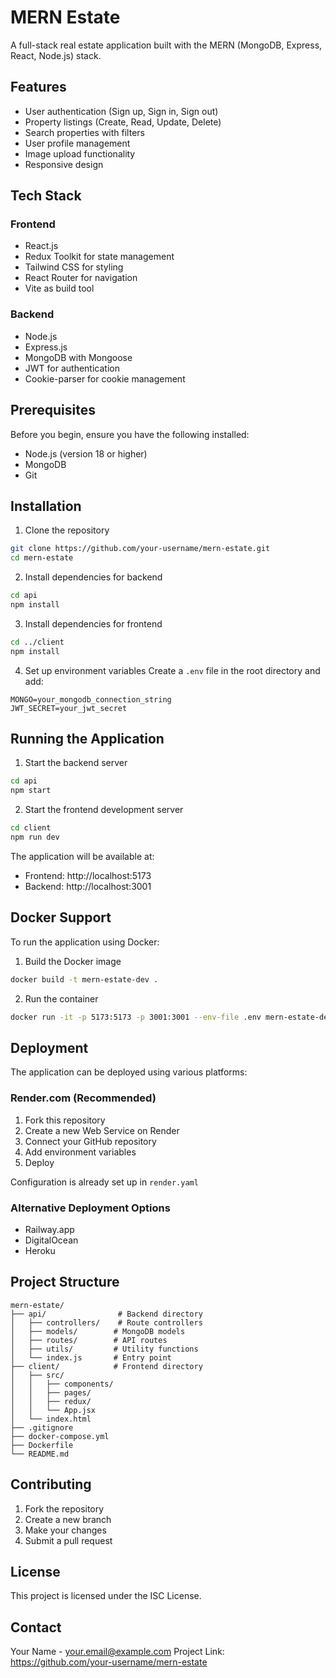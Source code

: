 # MERN Estate

A full-stack real estate application built with the MERN (MongoDB, Express, React, Node.js) stack.

## Features

- User authentication (Sign up, Sign in, Sign out)
- Property listings (Create, Read, Update, Delete)
- Search properties with filters
- User profile management
- Image upload functionality
- Responsive design

## Tech Stack

### Frontend
- React.js
- Redux Toolkit for state management
- Tailwind CSS for styling
- React Router for navigation
- Vite as build tool

### Backend
- Node.js
- Express.js
- MongoDB with Mongoose
- JWT for authentication
- Cookie-parser for cookie management

## Prerequisites

Before you begin, ensure you have the following installed:
- Node.js (version 18 or higher)
- MongoDB
- Git

## Installation

1. Clone the repository
```bash
git clone https://github.com/your-username/mern-estate.git
cd mern-estate
```

2. Install dependencies for backend
```bash
cd api
npm install
```

3. Install dependencies for frontend
```bash
cd ../client
npm install
```

4. Set up environment variables
Create a `.env` file in the root directory and add:
```env
MONGO=your_mongodb_connection_string
JWT_SECRET=your_jwt_secret
```

## Running the Application

1. Start the backend server
```bash
cd api
npm start
```

2. Start the frontend development server
```bash
cd client
npm run dev
```

The application will be available at:
- Frontend: http://localhost:5173
- Backend: http://localhost:3001

## Docker Support

To run the application using Docker:

1. Build the Docker image
```bash
docker build -t mern-estate-dev .
```

2. Run the container
```bash
docker run -it -p 5173:5173 -p 3001:3001 --env-file .env mern-estate-dev
```

## Deployment

The application can be deployed using various platforms:

### Render.com (Recommended)
1. Fork this repository
2. Create a new Web Service on Render
3. Connect your GitHub repository
4. Add environment variables
5. Deploy

Configuration is already set up in `render.yaml`

### Alternative Deployment Options
- Railway.app
- DigitalOcean
- Heroku

## Project Structure

```
mern-estate/
├── api/                # Backend directory
│   ├── controllers/    # Route controllers
│   ├── models/        # MongoDB models
│   ├── routes/        # API routes
│   ├── utils/         # Utility functions
│   └── index.js       # Entry point
├── client/            # Frontend directory
│   ├── src/
│   │   ├── components/
│   │   ├── pages/
│   │   ├── redux/
│   │   └── App.jsx
│   └── index.html             
├── .gitignore
├── docker-compose.yml
├── Dockerfile
└── README.md
```

## Contributing

1. Fork the repository
2. Create a new branch
3. Make your changes
4. Submit a pull request

## License

This project is licensed under the ISC License.

## Contact

Your Name - your.email@example.com
Project Link: https://github.com/your-username/mern-estate
